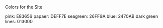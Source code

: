 Colors for the Site

pink: E83656
papaer: DEFF7E
seagreen: 26FF9A
blue: 2470AB
dark green lines: 013000
